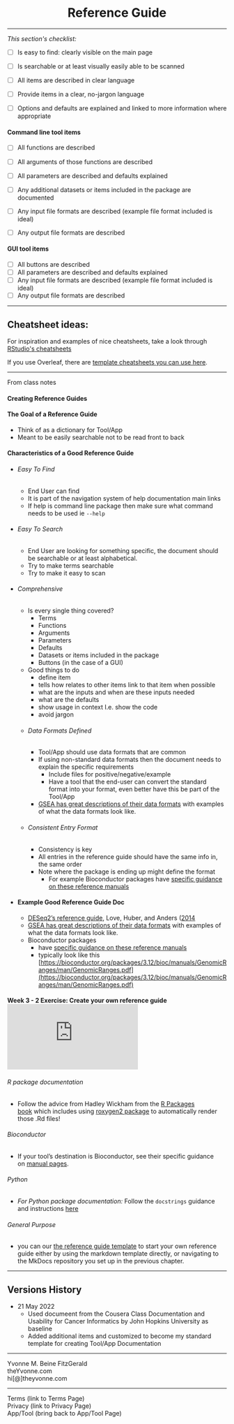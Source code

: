 <h1 align="center">Reference Guide</h1>

---

_This section's checklist:_  

- [ ] Is easy to find: clearly visible on the main page
- [ ] Is searchable or at least visually easily able to be scanned
- [ ] All items are described in clear language
- [ ] Provide items in a clear, no-jargon language
- [ ] Options and defaults are explained and linked to more information where appropriate


#### Command line tool items

  - [ ] All functions are described
  - [ ] All arguments of those functions are described
  - [ ] All parameters are described and defaults explained
  - [ ] Any additional datasets or items included in the package are documented
  - [ ] Any input file formats are described (example file format included is ideal)
  - [ ] Any output file formats are described



#### GUI tool items

  - [ ] All buttons are described
  - [ ] All parameters are described and defaults explained
  - [ ] Any input file formats are described (example file format included is ideal)
  - [ ] Any output file formats are described

---

## Cheatsheet ideas:

For inspiration and examples of nice cheatsheets, take a look through [RStudio's cheatsheets](https://www.rstudio.com/resources/cheatsheets/)

If you use Overleaf, there are [template cheatsheets you can use here](https://www.overleaf.com/gallery/tagged/cheat-sheet).

---


From class notes


#### Creating Reference Guides

#### The Goal of a Reference Guide
- Think of as a dictionary for Tool/App
- Meant to be easily searchable not to be read front to back

#### Characteristics of a Good Reference Guide
- ###### Easy To Find
	- End User can find
	- It is part of the navigation system of help documentation main links
	- If help is command line package then make sure what command needs to be used  ie `--help`
- ###### Easy To Search
	- End User are looking for something specific, the document should be searchable or at least alphabetical.  
	- Try to make terms searchable
	- Try to make it easy to scan
- ###### Comprehensive
	- Is every single thing covered?
		- Terms
		-  Functions
		-  Arguments
		-  Parameters
		-  Defaults
		-  Datasets or items included in the package
		-  Buttons (in the case of a GUI)
	- Good things to do
		- define item
		- tells how relates to other items link to that item when possible
		- what are the inputs and when are these inputs needed
		- what are the defaults
		- show usage in context I.e. show the code
		- avoid jargon
	- ###### Data Formats Defined
		- Tool/App should use data formats that are common
		- If using non-standard data formats then the document needs to explain the specific requirements 
			- Include files for positive/negative/example
			- Have a tool that the end-user can convert the standard format into your format, even better have this be part of the Tool/App
		- [GSEA has great descriptions of their data formats](https://www.gsea-msigdb.org/gsea/doc/GSEAUserGuideTEXT.htm#_Loading_Data) with examples of what the data formats look like.
	- ###### Consistent Entry Format
		- Consistency is key
		- All entries in the reference guide should have the same info in, the same order
		- Note where the package is ending up might define the format
			- For example Bioconductor  packages have [specific guidance on these reference manuals](http://cran.fhcrc.org/doc/manuals/R-exts.html#Documenting-functions)


- #### Example Good Reference Guide Doc 
	- [DESeq2’s reference guide](https://bioconductor.org/packages/release/bioc/manuals/DESeq2/man/DESeq2.pdf), Love, Huber, and Anders ([2014](https://jhudatascience.org/Documentation_and_Usability/no_toc/creating-handy-reference-guides.html#ref-Love2014)
	- [GSEA has great descriptions of their data formats](https://www.gsea-msigdb.org/gsea/doc/GSEAUserGuideTEXT.htm#_Loading_Data) with examples of what the data formats look like.
	- Bioconductor packages 
		- have [specific guidance on these reference manuals](http://cran.fhcrc.org/doc/manuals/R-exts.html#Documenting-functions)
		- typically look like this [https://bioconductor.org/packages/3.12/bioc/manuals/GenomicRanges/man/GenomicRanges.pdf](https://bioconductor.org/packages/3.12/bioc/manuals/GenomicRanges/man/GenomicRanges.pdf)




####  Week 3 - 2 Exercise: Create your own reference guide![](https://jhudatascience.org/Documentation_and_Usability/no_toc/creating-handy-reference-guides.html#exercise-create-your-own-reference-guide)
###### R package documentation
- Follow the advice from Hadley Wickham from the [R Packages book](https://r-pkgs.org/man.html) which includes using [roxygen2 package](https://cran.r-project.org/web/packages/roxygen2/vignettes/roxygen2.html) to automatically render those .Rd files!

###### Bioconductor
- If your tool’s destination is Bioconductor, see their specific guidance on [manual pages](https://bioconductor.org/developers/package-guidelines/#manpages).

###### Python
- _For Python package documentation:_ Follow the `docstrings` guidance and instructions [here](https://realpython.com/documenting-python-code/)

###### General Purpose
- you can our [the reference guide template](https://raw.githubusercontent.com/jhudsl/template-documentation/master/docs/reference_guide_template.md) to start your own reference guide either by using the markdown template directly, or navigating to the MkDocs repository you set up in the previous chapter.



---

## Versions History

- 21 May 2022
	- Used documeent from the Cousera Class Documentation and Usability for Cancer Informatics by John Hopkins University	as baseline
	- Added additional items and customized to become my standard template for creating Tool/App Documentation


---
Yvonne M. Beine FitzGerald  
theYvonne.com  
hi[@]theyvonne.com  

---

Terms (link to Terms Page)  
Privacy (link to Privacy Page)  
App/Tool (bring back to App/Tool Page)  
